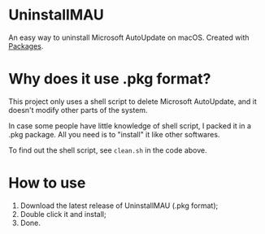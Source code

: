 # UninstallMAU
An easy way to uninstall Microsoft AutoUpdate on macOS. Created with [Packages](http://s.sudre.free.fr/Software/Packages/about.html).

# Why does it use .pkg format?
This project only uses a shell script to delete Microsoft AutoUpdate, and it doesn't modify other parts of the system.

In case some people have little knowledge of shell script, I packed it in a .pkg package. All you need is to "install" it like other softwares. 

To find out the shell script, see `clean.sh` in the code above. 

# How to use
1. Download the latest release of UninstallMAU (.pkg format);
2. Double click it and install;
3. Done.
